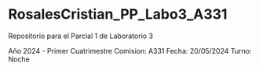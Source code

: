 # RosalesCristian_PP_Labo3_A331
Repositorio para el Parcial 1 de Laboratorio 3

Año 2024 - Primer Cuatrimestre 
Comision: A331
Fecha: 20/05/2024
Turno: Noche
